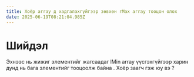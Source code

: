 ```yaml
---
title: Хоёр array д хадгалахгүйгээр зөвхөн rMax array тооцон олох
date: 2025-06-19T08:21:04.985Z
---
```


# Шийдэл

Эхнээс нь жижиг элементийг жагсаадаг lMin array үүсгэхгүйгээр харин дунд нь бага элементийг тооцоолж байна .
Хоёр заагч гэж юу вэ ?
